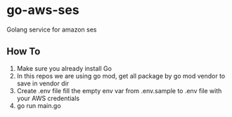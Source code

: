 # go-aws-ses
Golang service for amazon ses

## How To
1. Make sure you already install Go
2. In this repos we are using go mod, get all package by go mod vendor to save in vendor dir
3. Create .env file fill the empty env var from .env.sample to .env file with your AWS credentials
4. go run main.go
